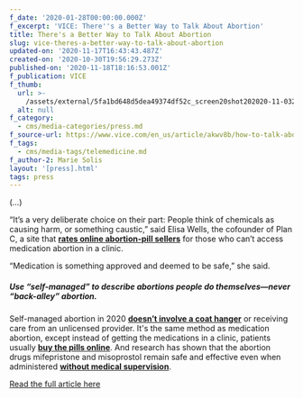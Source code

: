 ```yaml
---
f_date: '2020-01-28T00:00:00.000Z'
f_excerpt: 'VICE: There''s a Better Way to Talk About Abortion'
title: There's a Better Way to Talk About Abortion
slug: vice-theres-a-better-way-to-talk-about-abortion
updated-on: '2020-11-17T16:43:43.487Z'
created-on: '2020-10-30T19:56:29.273Z'
published-on: '2020-11-18T18:16:53.001Z'
f_publication: VICE
f_thumb:
  url: >-
    /assets/external/5fa1bd648d5dea49374df52c_screen20shot202020-11-0320at201.28.12%20PM.png
  alt: null
f_category:
  - cms/media-categories/press.md
f_source-url: https://www.vice.com/en_us/article/akwv8b/how-to-talk-about-abortion
f_tags:
  - cms/media-tags/telemedicine.md
f_author-2: Marie Solis
layout: '[press].html'
tags: press
---
```


(…)

“It’s a very deliberate choice on their part: People think of chemicals as causing harm, or something caustic,” said Elisa Wells, the cofounder of Plan C, a site that [**rates online abortion-pill sellers**](https://plancpills.org/reportcard) for those who can’t access medication abortion in a clinic.

“Medication is something approved and deemed to be safe,” she said.

##### **Use “self-managed” to describe abortions people do themselves—never “back-alley” abortion.**

Self-managed abortion in 2020 [**doesn’t involve a coat hanger**](https://www.vox.com/the-highlight/2019/7/1/18638649/abortion-pill-internet-misoprostol-mifepristone) or receiving care from an unlicensed provider. It's the same method as medication abortion, except instead of getting the medications in a clinic, patients usually [**buy the pills online**](https://www.vice.com/en_us/article/a3xbxz/is-it-safe-to-buy-abortion-pills-online-self-managed-abortion). And research has shown that the abortion drugs mifepristone and misoprostol remain safe and effective even when administered [**without medical supervision**](https://obgyn.onlinelibrary.wiley.com/doi/10.1111/jog.13716). 

[Read the full article here](https://www.vice.com/en_us/article/akwv8b/how-to-talk-about-abortion)
